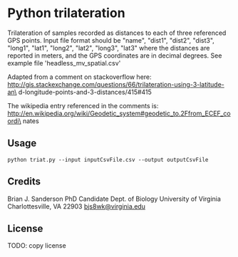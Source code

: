 # Python trilateration

Trilateration of samples recorded as distances to each of three
referenced GPS points. Input file format should be "name", "dist1",
"dist2", "dist3", "long1", "lat1", "long2", "lat2", "long3", "lat3"
where the distances are reported in meters, and the GPS coordinates
are in decimal degrees. See example file 'headless_mv_spatial.csv'

Adapted from a comment on stackoverflow here:
http://gis.stackexchange.com/questions/66/trilateration-using-3-latitude-an\
d-longitude-points-and-3-distances/415#415

The wikipedia entry referenced in the comments is:
http://en.wikipedia.org/wiki/Geodetic_system#geodetic_to.2Ffrom_ECEF_coordi\
nates

## Usage

`python triat.py --input inputCsvFile.csv --output outputCsvFile`

## Credits

Brian J. Sanderson
PhD Candidate
Dept. of Biology
University of Virginia
Charlottesville, VA 22903
bjs8wk@virginia.edu

## License

TODO: copy license
